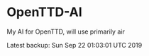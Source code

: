 # OpenTTD-AI
My AI for OpenTTD, will use primarily air

Latest backup: Sun Sep 22 01:03:01 UTC 2019
